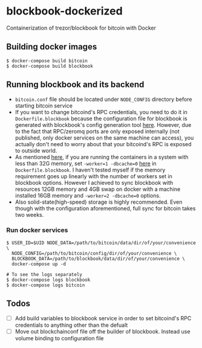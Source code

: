 # blockbook-dockerized

Containerization of trezor/blockbook for bitcoin with Docker

## Building docker images

```shell
$ docker-compose build bitcoin
$ docker-compose build blockbook
```

## Running blockbook and its backend

* `bitcoin.conf` file should be located under `NODE_CONFIG` directory before starting bitcoin service
* If you want to change bitcoind's RPC credentials, you need to do it in `Dockerfile.blockbook` because the configuration file for blockbook is generated with blockbook's config generation tool [here](https://github.com/psychoplasma/blockbook-docker/blob/main/Dockerfile.blockbook#L99). However, due to the fact that RPC/zeromq ports are only exposed internally (not published, only docker services on the same machine can access), you actually don't need to worry about that your bitcoind's RPC is exposed to outside world.
* As mentioned [here](https://github.com/trezor/blockbook#common-issues-when-running-blockbook-or-implementing-additional-coins), if you are running the containers in a system with less than 32G memory, set `-worker=1 -dbcache=0` [here](https://github.com/psychoplasma/blockbook-docker/blob/main/docker-compose.yml#L42) in `Dockerfile.blockbook`. I haven't tested myself if the memory requirement goes up linearly with the number of workers set in blockbook options. However I achieved to sync blockbook with resources 12GB memory and 4GB swap on docker with a machine installed 16GB memory and `-worker=2 -dbcache=0` options.
* Also solid-state(high-speed) storage is highly recommended. Even though with the configuration aforementioned, full sync for bitcoin takes two weeks.

### Run docker services

```shell
$ USER_ID=$UID NODE_DATA=/path/to/bitcoin/data/dir/of/your/convenience \
  NODE_CONFIG=/path/to/bitcoin/config/dir/of/your/convenience \
  BLOCKBOOK_DATA=/path/to/blockbook/data/dir/of/your/convenience \ 
  docker-compose up -d

# To see the logs separately
$ docker-compose logs blockbook
$ docker-compose logs bitcoin
```

## Todos

- [ ] Add build variables to blockbook service in order to set bitcoind's RPC credentials to anything other than the defualt
- [ ] Move out blockchainconf file off the builder of blockbook. Instead use volume binding to configuration file
